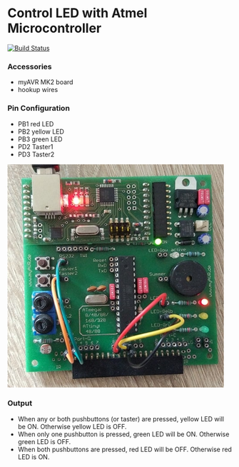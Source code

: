 # Control LED with Atmel Microcontroller
[![Build Status](https://travis-ci.org/piLinux/Avr-C-projects.svg?branch=master)](https://travis-ci.org/piLinux/Avr-C-projects)

### Accessories
- myAVR MK2 board
- hookup wires

### Pin Configuration
- PB1  red LED 
- PB2  yellow LED 
- PB3  green LED 
- PD2  Taster1 
- PD3  Taster2

![Image](img1.jpg)

### Output
- When any or both pushbuttons (or taster) are pressed, yellow LED will be ON. Otherwise yellow LED is OFF. 
- When only one pushbutton is pressed, green LED will be ON. Otherwise green LED is OFF. 
- When both pushbuttons are pressed, red LED will be OFF. Otherwise red LED is ON.
